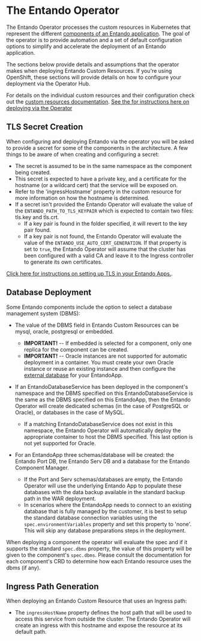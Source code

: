 # The Entando Operator

The Entando Operator processes the custom resources in Kubernetes that represent the different [components of an Entando application](../README.md).
The goal of the operator is to provide automation and a set of default configuration options to simplify and accelerate the deployment of an Entando application.

The sections below provide details and assumptions that the operator makes when deploying Entando Custom Resources. If you're using OpenShift, these
sections will provide details on how to configure your deployment via the Operator Hub.

For details on the individual custom resources and their configuration check out the [custom resources documentation](./custom-resources.md). [See the for instructions here on deploying via the Operator](../../tutorials/getting-started/openshift-install-by-operator.md)

## TLS Secret Creation

When configuring and deploying Entando via the operator you will be asked to provide a secret for some of the components in the architecture. A few things to be aware of when creating and configuring a secret:

- The secret is assumed to be in the same namespace as the component being created.
- This secret is expected to have a private key, and a certificate for the hostname (or a wildcard cert) that the service
will be exposed on.
- Refer to the 'ingressHostname' property in the custom resource for more information on how the hostname is
determined.
- If a secret isn't provided the Entando Operator will evaluate the value of the `ENTANDO_PATH_TO_TLS_KEYPAIR` which is expected to contain two files: tls.key and tls.crt.
  - If a key pair is found in the folder specified, it will revert to the key pair found.
  - If a key pair is not found, the Entando Operator will evaluate the value of the `ENTANDO_USE_AUTO_CERT_GENERATION`.
    If that property is set to `true`, the Entando Operator will assume that the cluster has been configured with a valid CA and leave it to
    the Ingress controller to generate its own certificates.

[Click here for instructions on setting up TLS in your Entando Apps.](../../tutorials/getting-started/openshift-install-by-operator.md).

## Database Deployment

Some Entando components include the option to select a database management system (DBMS):

- The value of the DBMS field in Entando Custom Resources can be mysql, oracle, postgresql or embedded.
  - **IMPORTANT!** -- If embedded is selected for a component, only one replica for the component can be created.
  - **IMPORTANT!** -- Oracle instances are not supported for automatic deployment in a container. You must create your own Oracle instance or reuse an existing instance and then configure the [external database](../../tutorials/devops/external-db.md) for your EntandoApp.

- If an EntandoDatabaseService has been deployed in the component's namespace and the DBMS specified on this EntandoDatabaseService is the same as the DBMS specified on this EntandoApp, then the Entando Operator will create dedicated
 schemas (in the case of PostgreSQL or Oracle), or databases in the case of MySQL.
   - If a matching EntandoDatabaseService does not exist in this namespace, the Entando Operator
     will automatically deploy the appropriate container to host the DBMS specified. This last option is not
     yet supported for Oracle.
- For an EntandoApp three schemas/database will be created: the Entando Port DB, tne Entando Serv DB and a database for
 the Entando Component Manager.
   - If the Port and Serv schemas/databases are empty, the Entando Operator  will use the underlying Entando App to populate these databases with the data backup available in the standard backup path in the WAR deployment.
  - In scenarios where the EntandoApp needs to connect to an existing database that is fully managed
   by the customer, it is best to setup the standard database connection variables using the
   `spec.environmentVariables` property and set this property to 'none'. This will skip any database
   preparations steps in the deployment.

When deploying a component the operator will evaluate the spec and if it supports the standard `spec.dbms`
property, the value of this property will be given to the component's `spec.dbms`. Please consult
the documentation for each component's CRD to determine how each Entando resource uses the dbms (if any).

## Ingress Path Generation

When deploying an Entando Custom Resource that uses an Ingress path:

- The `ingressHostName` property defines the host path that will be used to access this
  service from outside the cluster. The Entando Operator will create an ingress with this hostname and expose the resource at its default path.
 
